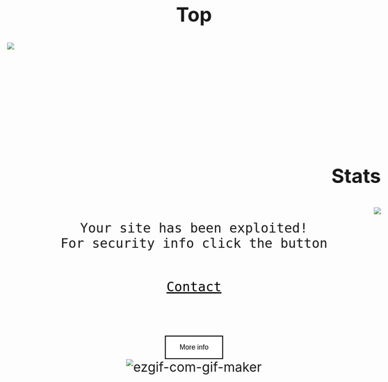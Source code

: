 ## Top
<a href="https://github.com/TheDebianGuy">
  <img align="left" src="https://github-readme-stats.vercel.app/api/top-langs/?username=anuraghazra&layout=compact" />
</a>
<!---new lines go <br></br><br></br><br></br><br></br> hehe
:::::::-.  .,::::::  :::::::.  :::  :::.   :::.    :::.
 ;;,   `';,;;;;''''   ;;;'';;' ;;;  ;;`;;  `;;;;,  `;;;
 `[[     [[ [[cccc    [[[__[[\.[[[ ,[[ '[[,  [[[[[. '[[
  $$,    $$ $$""""    $$""""Y$$$$$c$$$cc$$$c $$$ "Y$c$$
  888_,o8P' 888oo,__ _88o,,od8P888 888   888,888    Y88
  MMMMP"`   """"YUMMM""YUMMMP" MMM YMM   ""` MMM     YM--->
<br></br>
<br></br>
<br></br>

## <p align="right">Stats</p>
<a href="https://github.com/TheDebianGuy">
  <img align="right" src="https://github-readme-stats.vercel.app/api?username=TheDebianGuy&show_icons=true&theme=cobalt"/>
</a>

<img scr="https://profile-counter.glitch.me/TheDebianGuy/count.svg"></img>
<style>

body{
    font-size: 30px;
    text-align: center;
    background-image: url('https://img.freepik.com/free-vector/abstract-paper-hexagon-white-background_51543-7.jpg?size=626&ext=jpg');
    background-repeat: no-repeat;
    background-attachment: fixed;
    background-size: 100% 100%;
	background-position: center bottom;
}

a:link {
  color: black;
  background-color: transparent;
  text-decoration: underline;
}

.button {
  border: none;
  color: white;
  padding: 16px 32px;
  text-decoration: none;
  display: inline-block;
  font-size: 16px;
  transition-duration: 0.4s;
  cursor: pointer;
  margin: 0 auto;
  display: block;
}

.button1 {
  background-color: white;
  color: black;
  border: 2px solid #000000;
}

.button1:hover {
  background-color: #000000;
  color: white;
}

</style>
</head>
<body>
<pre>
Your site has been exploited!
For security info click the button


<a href="https://keybase.io/void13">Contact</a>

</pre>
<button class="button button1" onclick="location.href='https://www.acunetix.com/websitesecurity/cross-site-scripting/'">More info</button>
<img src="https://i.ibb.co/HtBtT1c/ezgif-com-gif-maker.gif" alt="ezgif-com-gif-maker" border="0">
</body>
